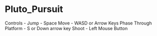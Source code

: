 # Pluto_Pursuit

Controls - 
Jump - Space
Move - WASD or Arrow Keys
Phase Through Platform - S or Down arrow key
Shoot - Left Mouse Button
